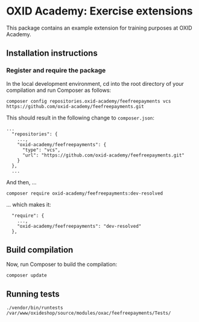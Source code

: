 # OXID Academy: Exercise extensions

This package contains an example extension for training purposes at OXID Academy. 

## Installation instructions

### Register and require the package

In the local development environment, cd into the root directory of your compilation
and run Composer as follows:
 
```
composer config repositories.oxid-academy/feefreepayments vcs https://github.com/oxid-academy/feefreepayments.git
```

This should result in the following change to `composer.json`:
```
...
  "repositories": {
    ...,
    "oxid-academy/feefreepayments": {
      "type": "vcs",
      "url": "https://github.com/oxid-academy/feefreepayments.git"
    }
  },
  ...
```

And then, ...
```
composer require oxid-academy/feefreepayments:dev-resolved
```

... which makes it:
```
  "require": {
    ...,
    "oxid-academy/feefreepayments": "dev-resolved"
  },
```

## Build compilation

Now, run Composer to build the compilation:
```
composer update
```

## Running tests
`./vendor/bin/runtests /var/www/oxideshop/source/modules/oxac/feefreepayments/Tests/`

